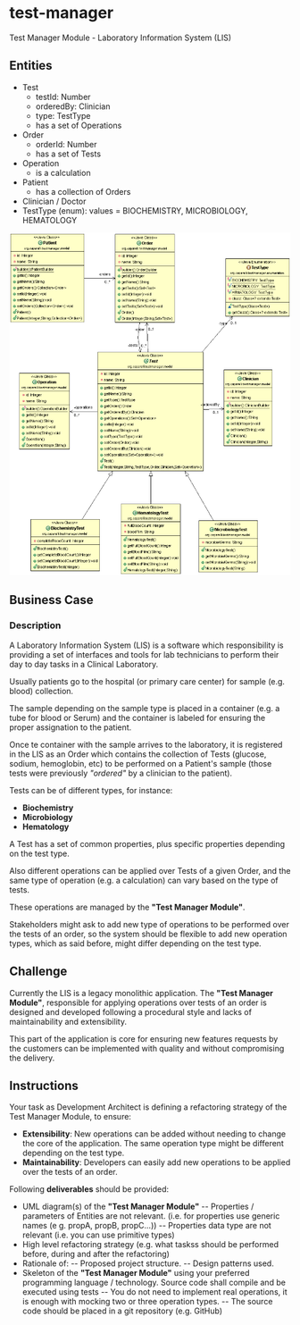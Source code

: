 # test-manager
Test Manager Module - Laboratory Information System (LIS)

## Entities
- Test
	- testId: Number
	- orderedBy: Clinician 
	- type: TestType
	- has a set of Operations
- Order
	- orderId: Number
	- has a set of Tests
- Operation
	- is a calculation
- Patient
	- has a collection of Orders
- Clinician / Doctor
- TestType (enum): values = BIOCHEMISTRY, MICROBIOLOGY, HEMATOLOGY

![UML Model Class Diagram](diagrams/model-class-diagram.gif)

## Business Case

### Description
A Laboratory Information System (LIS) is a software which responsibility is providing a set of interfaces and tools for lab technicians to perform their day to day tasks in a Clinical Laboratory.

Usually patients go to the hospital (or primary care center) for sample (e.g. blood) collection. 

The sample depending on the sample type is placed in a container (e.g. a tube for blood or Serum) and the container is labeled for ensuring the proper assignation to the patient. 

Once te container with the sample arrives to the laboratory, it is registered in the LIS as an Order which contains the collection of Tests (glucose, sodium, hemoglobin, etc) to be performed on a Patient's sample (those tests were previously *"ordered"* by a clinician to the patient). 

Tests can be of different types, for instance: 
- **Biochemistry**
- **Microbiology**
- **Hematology** 

A Test has a set of common properties, plus specific properties depending on the test type. 

Also different operations can be applied over Tests of a given Order, and the same type of operation (e.g. a calculation) can vary based on the type of tests.

These operations are managed by the **"Test Manager Module"**.

Stakeholders might ask to add new type of operations to be performed over the tests of an order, so the system should be flexible to add new operation types, which as said before, might differ depending on the test type. 

## Challenge 

Currently the LIS is a legacy monolithic application. The **"Test Manager Module"**, responsible for applying operations over tests of an order is designed and developed following a procedural style and lacks of maintainability and extensibility.

This part of the application is core for ensuring new features requests by the customers can be implemented with quality and without compromising the delivery.

## Instructions

Your task as Development Architect is defining a refactoring strategy of the Test Manager Module, to ensure:

- **Extensibility**: New operations can be added without needing to change the core of the application. The same operation type might be different depending on the test type.
- **Maintainability**: Developers can easily add new operations to be applied over the tests of an order.

Following **deliverables** should be provided:

- UML diagram(s) of the **"Test Manager Module"**
	-- Properties / parameters of Entities are not relevant. (i.e. for properties use generic names (e g. propA, propB, propC...))
	-- Properties data type are not relevant (i.e. you can use primitive types)
- High level refactoring strategy (e.g. what taskss should be performed before, during and after the refactoring)
- Rationale of:
	-- Proposed project structure.
	-- Design patterns used.
- Skeleton of the **"Test Manager Module"** using your preferred programming language / technology. Source code shall compile and be executed using tests
	-- You do not need to implement real operations, it is enough with mocking two or three operation types.
	-- The source code should be placed in a git repository (e.g. GitHub)